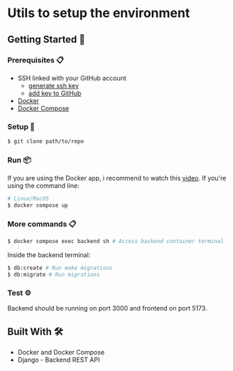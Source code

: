 # Utils to setup the environment

## Getting Started 🚀

### Prerequisites 📋
- SSH linked with your GitHub account
  - [generate ssh key](https://www.ssh.com/academy/ssh/keygen)
  - [add key to GitHub](https://docs.github.com/en/authentication/connecting-to-github-with-ssh/adding-a-new-ssh-key-to-your-github-account)
- [Docker](https://www.docker.com/products/docker-desktop/)
- [Docker Compose](https://docs.docker.com/compose/install/)

### Setup 🔧

```bash
$ git clone path/to/repo
```

### Run 📦
If you are using the Docker app, i recommend to watch this [video](https://youtu.be/gAkwW2tuIqE).
If you're using the command line:

```bash
# Linux/MacOS
$ docker compose up
```

### More commands 📋
```bash
$ docker compose exec backend sh # Access backend container terminal
```

Inside the backend terminal:
```bash
$ db:create # Run make migrations
$ db:migrate # Run migrations
```

### Test ⚙️
Backend should be running on port 3000 and frontend on port 5173.

## Built With 🛠️
- Docker and Docker Compose
- Django - Backend REST API